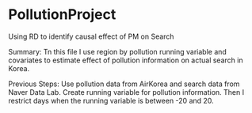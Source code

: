 # PollutionProject
Using RD to identify causal effect of PM on Search

Summary: Tn this file I use region by pollution running variable and covariates to estimate effect of pollution information on actual search in Korea.

Previous Steps: Use pollution data from AirKorea and search data from Naver Data Lab. Create running variable for pollution information. Then I restrict days when the running variable is between -20 and 20. 
